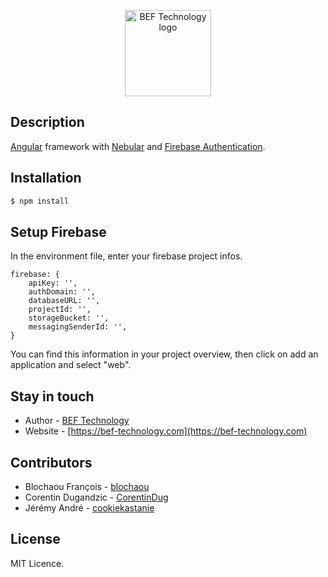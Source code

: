 <p align="center">
  <a href="https://www.bef-technology.com/" target="blank"><img src="https://www.bef-technology.com/images/img/logo-bef-technology-138x70.jpg" width="138" alt="BEF Technology logo" /></a>
</p>

## Description


[Angular](https://angular.io/) framework with [Nebular](https://github.com/akveo/nebular) and [Firebase Authentication](https://firebase.google.com/products/auth/?authuser=0).

## Installation

```bash
$ npm install
```

## Setup Firebase

In the environment file, enter your firebase project infos.

```
firebase: {
    apiKey: '',
    authDomain: '',
    databaseURL: '',
    projectId: '',
    storageBucket: '',
    messagingSenderId: '',
}
```
You can find this information in your project overview, then click on add an application and select "web".

## Stay in touch

- Author - [BEF Technology](https://bef-technology.com)
- Website - [https://bef-technology.com](https://bef-technology.com)

## Contributors

- Blochaou François - [blochaou](https://github.com/blochaou)
- Corentin Dugandzic - [CorentinDug](https://github.com/CorentinDug)
- Jérémy André - [cookiekastanie](https://github.com/cookiekastanie)

## License

MIT Licence.
